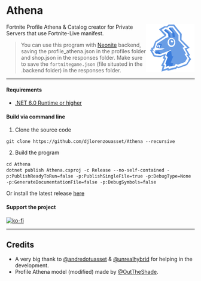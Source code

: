 # Athena
<img src=".github/AthenaLogo.png" height="130" align="right"> 

Fortnite Profile Athena & Catalog creator for Private Servers that use Fortnite-Live manifest.

> You can use this program with [Neonite](https://github.com/HybridFNBR/Neonite) backend, saving the profile_athena.json in the profiles folder and shop.json in the responses folder. Make sure to save the `fortnitegame.json` (file situated in the .backend folder) in the responses folder.

-----------------

#### Requirements

* <a href='https://dotnet.microsoft.com/en-us/download/dotnet/6.0/runtime'>.NET 6.0 Runtime or higher</a>

#### Build via command line

1. Clone the source code
```
git clone https://github.com/djlorenzouasset/Athena --recursive
```

2. Build the program
```
cd Athena
dotnet publish Athena.csproj -c Release --no-self-contained -p:PublishReadyToRun=false -p:PublishSingleFile=true -p:DebugType=None -p:GenerateDocumentationFile=false -p:DebugSymbols=false
```

Or install the latest release [here](https://github.com/djlorenzouasset/Athena/releases/latest) 

#### Support the project
[![ko-fi](https://ko-fi.com/img/githubbutton_sm.svg)](https://ko-fi.com/F1F6IB03D)

-----------------

## Credits
- A very big thank to [@andredotuasset](https://twitter.com/andredotuasset) & [@unrealhybrid](https://twitter.com/unrealhybrid) for helping in the development.
- Profile Athena model (modified) made by [@OutTheShade](https://github.com/OutTheShade).
